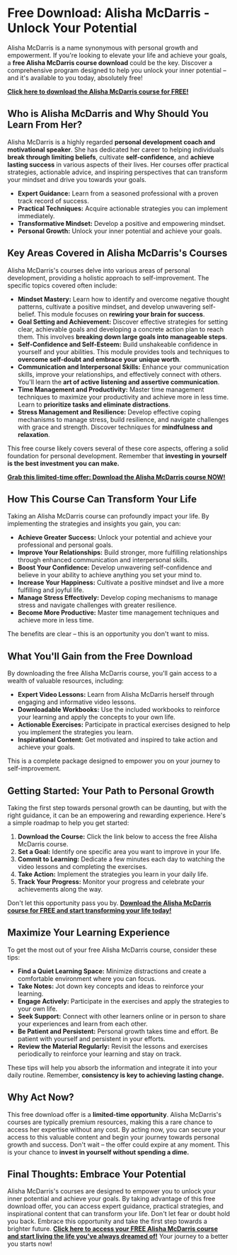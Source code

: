 # Free Download: Alisha McDarris - Unlock Your Potential

Alisha McDarris is a name synonymous with personal growth and empowerment. If you're looking to elevate your life and achieve your goals, a **free Alisha McDarris course download** could be the key. Discover a comprehensive program designed to help you unlock your inner potential – and it's available to you today, absolutely free!

[**Click here to download the Alisha McDarris course for FREE!**](https://udemywork.com/alisha-mcdarris)

## Who is Alisha McDarris and Why Should You Learn From Her?

Alisha McDarris is a highly regarded **personal development coach and motivational speaker**. She has dedicated her career to helping individuals **break through limiting beliefs**, cultivate **self-confidence**, and **achieve lasting success** in various aspects of their lives. Her courses offer practical strategies, actionable advice, and inspiring perspectives that can transform your mindset and drive you towards your goals.

*   **Expert Guidance:** Learn from a seasoned professional with a proven track record of success.
*   **Practical Techniques:** Acquire actionable strategies you can implement immediately.
*   **Transformative Mindset:** Develop a positive and empowering mindset.
*   **Personal Growth:** Unlock your inner potential and achieve your goals.

## Key Areas Covered in Alisha McDarris's Courses

Alisha McDarris's courses delve into various areas of personal development, providing a holistic approach to self-improvement. The specific topics covered often include:

*   **Mindset Mastery:** Learn how to identify and overcome negative thought patterns, cultivate a positive mindset, and develop unwavering self-belief. This module focuses on **rewiring your brain for success**.
*   **Goal Setting and Achievement:** Discover effective strategies for setting clear, achievable goals and developing a concrete action plan to reach them. This involves **breaking down large goals into manageable steps**.
*   **Self-Confidence and Self-Esteem:** Build unshakeable confidence in yourself and your abilities. This module provides tools and techniques to **overcome self-doubt and embrace your unique worth**.
*   **Communication and Interpersonal Skills:** Enhance your communication skills, improve your relationships, and effectively connect with others. You'll learn the **art of active listening and assertive communication**.
*   **Time Management and Productivity:** Master time management techniques to maximize your productivity and achieve more in less time. Learn to **prioritize tasks and eliminate distractions**.
*   **Stress Management and Resilience:** Develop effective coping mechanisms to manage stress, build resilience, and navigate challenges with grace and strength. Discover techniques for **mindfulness and relaxation**.

This free course likely covers several of these core aspects, offering a solid foundation for personal development. Remember that **investing in yourself is the best investment you can make.**

[**Grab this limited-time offer: Download the Alisha McDarris course NOW!**](https://udemywork.com/alisha-mcdarris)

## How This Course Can Transform Your Life

Taking an Alisha McDarris course can profoundly impact your life. By implementing the strategies and insights you gain, you can:

*   **Achieve Greater Success:** Unlock your potential and achieve your professional and personal goals.
*   **Improve Your Relationships:** Build stronger, more fulfilling relationships through enhanced communication and interpersonal skills.
*   **Boost Your Confidence:** Develop unwavering self-confidence and believe in your ability to achieve anything you set your mind to.
*   **Increase Your Happiness:** Cultivate a positive mindset and live a more fulfilling and joyful life.
*   **Manage Stress Effectively:** Develop coping mechanisms to manage stress and navigate challenges with greater resilience.
*   **Become More Productive:** Master time management techniques and achieve more in less time.

The benefits are clear – this is an opportunity you don't want to miss.

## What You'll Gain from the Free Download

By downloading the free Alisha McDarris course, you'll gain access to a wealth of valuable resources, including:

*   **Expert Video Lessons:** Learn from Alisha McDarris herself through engaging and informative video lessons.
*   **Downloadable Workbooks:** Use the included workbooks to reinforce your learning and apply the concepts to your own life.
*   **Actionable Exercises:** Participate in practical exercises designed to help you implement the strategies you learn.
*   **Inspirational Content:** Get motivated and inspired to take action and achieve your goals.

This is a complete package designed to empower you on your journey to self-improvement.

## Getting Started: Your Path to Personal Growth

Taking the first step towards personal growth can be daunting, but with the right guidance, it can be an empowering and rewarding experience. Here's a simple roadmap to help you get started:

1.  **Download the Course:** Click the link below to access the free Alisha McDarris course.
2.  **Set a Goal:** Identify one specific area you want to improve in your life.
3.  **Commit to Learning:** Dedicate a few minutes each day to watching the video lessons and completing the exercises.
4.  **Take Action:** Implement the strategies you learn in your daily life.
5.  **Track Your Progress:** Monitor your progress and celebrate your achievements along the way.

Don't let this opportunity pass you by. **[Download the Alisha McDarris course for FREE and start transforming your life today!](https://udemywork.com/alisha-mcdarris)**

## Maximize Your Learning Experience

To get the most out of your free Alisha McDarris course, consider these tips:

*   **Find a Quiet Learning Space:** Minimize distractions and create a comfortable environment where you can focus.
*   **Take Notes:** Jot down key concepts and ideas to reinforce your learning.
*   **Engage Actively:** Participate in the exercises and apply the strategies to your own life.
*   **Seek Support:** Connect with other learners online or in person to share your experiences and learn from each other.
*   **Be Patient and Persistent:** Personal growth takes time and effort. Be patient with yourself and persistent in your efforts.
*   **Review the Material Regularly:** Revisit the lessons and exercises periodically to reinforce your learning and stay on track.

These tips will help you absorb the information and integrate it into your daily routine. Remember, **consistency is key to achieving lasting change.**

## Why Act Now?

This free download offer is a **limited-time opportunity**. Alisha McDarris's courses are typically premium resources, making this a rare chance to access her expertise without any cost. By acting now, you can secure your access to this valuable content and begin your journey towards personal growth and success. Don't wait – the offer could expire at any moment. This is your chance to **invest in yourself without spending a dime.**

## Final Thoughts: Embrace Your Potential

Alisha McDarris's courses are designed to empower you to unlock your inner potential and achieve your goals. By taking advantage of this free download offer, you can access expert guidance, practical strategies, and inspirational content that can transform your life. Don't let fear or doubt hold you back. Embrace this opportunity and take the first step towards a brighter future. **[Click here to access your FREE Alisha McDarris course and start living the life you've always dreamed of!](https://udemywork.com/alisha-mcdarris)** Your journey to a better you starts now!

